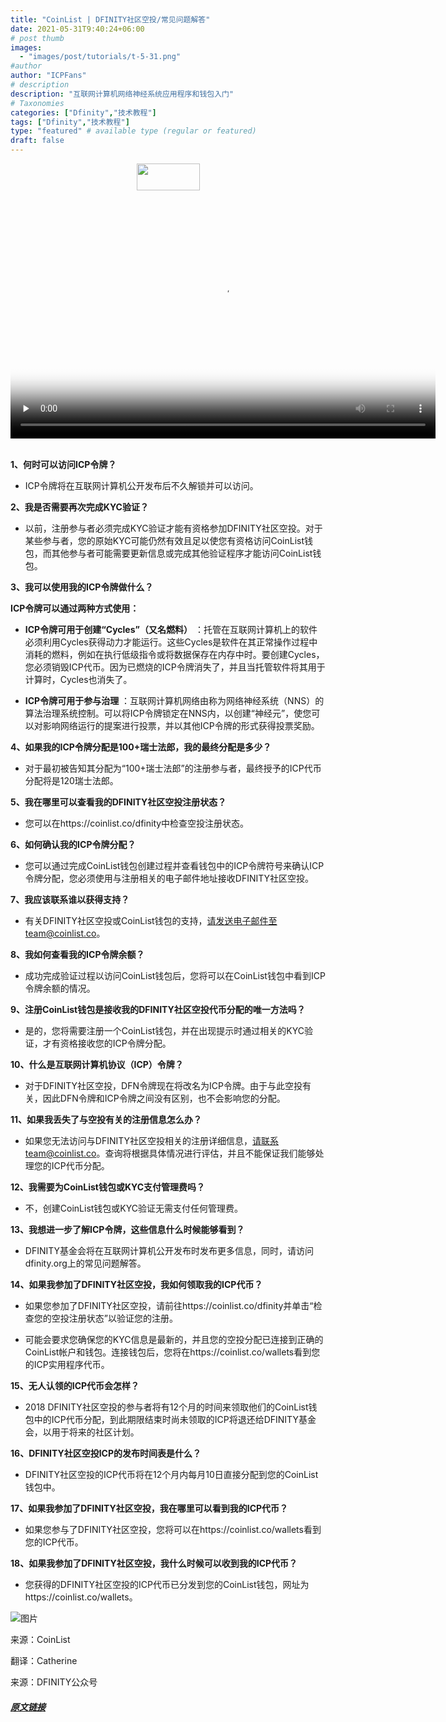 ```yaml
---
title: "CoinList | DFINITY社区空投/常见问题解答"
date: 2021-05-31T9:40:24+06:00
# post thumb
images:
  - "images/post/tutorials/t-5-31.png"
#author
author: "ICPFans"
# description
description: "互联网计算机网络神经系统应用程序和钱包入门"
# Taxonomies
categories: ["Dfinity","技术教程"]
tags: ["Dfinity","技术教程"]
type: "featured" # available type (regular or featured)
draft: false
---
```

<center>
<img width = '101' height ='43' src ="/images/640.png"/>
</center>
<br>

<center>
<video id="video" height=380 width=680 controls="" preload="none" poster="http://mmbiz.qpic.cn/mmbiz_jpg/JUK5MT24wzNVBF2gwTS63gkf4aUppw6QrbiaZgA8GxXGyD2N9o7xsqjYJUNdDqNnWKcvktCcMKFMlU8yLp8PPsQ/0?wx_fmt=jpeg">
      <source id="mp4" src="http://mpvideo.qpic.cn/0b78vqabsaaaguamet47bjqfblgddgwaagia.f10002.mp4?dis_k=13f9158d2555141ded9b2daa549f6135&dis_t=1622617667&spec_id=MzU1ODA4MjE5Ng%3D%3D1622617752&vid=wxv_1870607676737437701&format_id=10002" type="video/mp4">
</video>
</center>

<br>

**1、何时可以访问ICP令牌？**

* ICP令牌将在互联网计算机公开发布后不久解锁并可以访问。

**2、我是否需要再次完成KYC验证？**

* 以前，注册参与者必须完成KYC验证才能有资格参加DFINITY社区空投。对于某些参与者，您的原始KYC可能仍然有效且足以使您有资格访问CoinList钱包，而其他参与者可能需要更新信息或完成其他验证程序才能访问CoinList钱包。

**3、我可以使用我的ICP令牌做什么？**

**ICP令牌可以通过两种方式使用：**

* **ICP令牌可用于创建“Cycles”（又名燃料）** ：托管在互联网计算机上的软件必须利用Cycles获得动力才能运行。这些Cycles是软件在其正常操作过程中消耗的燃料，例如在执行低级指令或将数据保存在内存中时。要创建Cycles，您必须销毁ICP代币。因为已燃烧的ICP令牌消失了，并且当托管软件将其用于计算时，Cycles也消失了。

* **ICP令牌可用于参与治理** ：互联网计算机网络由称为网络神经系统（NNS）的算法治理系统控制。可以将ICP令牌锁定在NNS内，以创建“神经元”，使您可以对影响网络运行的提案进行投票，并以其他ICP令牌的形式获得投票奖励。

**4、如果我的ICP令牌分配是100+瑞士法郎，我的最终分配是多少？**

* 对于最初被告知其分配为“100+瑞士法郎”的注册参与者，最终授予的ICP代币分配将是120瑞士法郎。

**5、我在哪里可以查看我的DFINITY社区空投注册状态？**

* 您可以在https://coinlist.co/dfinity中检查空投注册状态。

**6、如何确认我的ICP令牌分配？**

* 您可以通过完成CoinList钱包创建过程并查看钱包中的ICP令牌符号来确认ICP令牌分配，您必须使用与注册相关的电子邮件地址接收DFINITY社区空投。

**7、我应该联系谁以获得支持？**

* 有关DFINITY社区空投或CoinList钱包的支持，请发送电子邮件至team@coinlist.co。

**8、我如何查看我的ICP令牌余额？**

* 成功完成验证过程以访问CoinList钱包后，您将可以在CoinList钱包中看到ICP令牌余额的情况。

**9、注册CoinList钱包是接收我的DFINITY社区空投代币分配的唯一方法吗？**

* 是的，您将需要注册一个CoinList钱包，并在出现提示时通过相关的KYC验证，才有资格接收您的ICP令牌分配。

**10、什么是互联网计算机协议（ICP）令牌？**

* 对于DFINITY社区空投，DFN令牌现在将改名为ICP令牌。由于与此空投有关，因此DFN令牌和ICP令牌之间没有区别，也不会影响您的分配。

**11、如果我丢失了与空投有关的注册信息怎么办？**

* 如果您无法访问与DFINITY社区空投相关的注册详细信息，请联系team@coinlist.co。查询将根据具体情况进行评估，并且不能保证我们能够处理您的ICP代币分配。

**12、我需要为CoinList钱包或KYC支付管理费吗？**

* 不，创建CoinList钱包或KYC验证无需支付任何管理费。

**13、我想进一步了解ICP令牌，这些信息什么时候能够看到？**

* DFINITY基金会将在互联网计算机公开发布时发布更多信息，同时，请访问dfinity.org上的常见问题解答。

**14、如果我参加了DFINITY社区空投，我如何领取我的ICP代币？**

* 如果您参加了DFINITY社区空投，请前往https://coinlist.co/dfinity并单击“检查您的空投注册状态”以验证您的注册。

* 可能会要求您确保您的KYC信息是最新的，并且您的空投分配已连接到正确的CoinList帐户和钱包。连接钱包后，您将在https://coinlist.co/wallets看到您的ICP实用程序代币。

**15、无人认领的ICP代币会怎样？**

* 2018 DFINITY社区空投的参与者将有12个月的时间来领取他们的CoinList钱包中的ICP代币分配，到此期限结束时尚未领取的ICP将退还给DFINITY基金会，以用于将来的社区计划。

**16、DFINITY社区空投ICP的发布时间表是什么？**

* DFINITY社区空投的ICP代币将在12个月内每月10日直接分配到您的CoinList钱包中。

**17、如果我参加了DFINITY社区空投，我在哪里可以看到我的ICP代币？**

* 如果您参与了DFINITY社区空投，您将可以在https://coinlist.co/wallets看到您的ICP代币。

**18、如果我参加了DFINITY社区空投，我什么时候可以收到我的ICP代币？**

* 您获得的DFINITY社区空投的ICP代币已分发到您的CoinList钱包，网址为https://coinlist.co/wallets。

![图片](images/post/tutorials/t-5-31.png)

来源：CoinList

翻译：Catherine

来源：DFINITY公众号

##### [原文链接](https://mp.weixin.qq.com/s/PAEHaiIo2FlP2sLTDb4dZw)